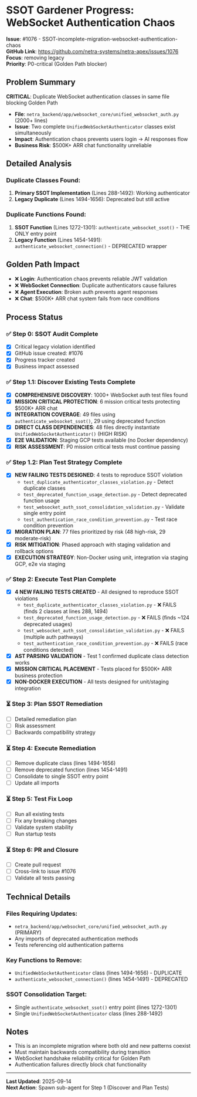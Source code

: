 # SSOT Gardener Progress: WebSocket Authentication Chaos

**Issue**: #1076 - SSOT-incomplete-migration-websocket-authentication-chaos  
**GitHub Link**: https://github.com/netra-systems/netra-apex/issues/1076  
**Focus**: removing legacy  
**Priority**: P0-critical (Golden Path blocker)

## Problem Summary

**CRITICAL**: Duplicate WebSocket authentication classes in same file blocking Golden Path
- **File**: `netra_backend/app/websocket_core/unified_websocket_auth.py` (2000+ lines)
- **Issue**: Two complete `UnifiedWebSocketAuthenticator` classes exist simultaneously
- **Impact**: Authentication chaos prevents users login → AI responses flow
- **Business Risk**: $500K+ ARR chat functionality unreliable

## Detailed Analysis

### Duplicate Classes Found:
1. **Primary SSOT Implementation** (Lines 288-1492): Working authenticator
2. **Legacy Duplicate** (Lines 1494-1656): Deprecated but still active

### Duplicate Functions Found:
1. **SSOT Function** (Lines 1272-1301): `authenticate_websocket_ssot()` - THE ONLY entry point
2. **Legacy Function** (Lines 1454-1491): `authenticate_websocket_connection()` - DEPRECATED wrapper

## Golden Path Impact
- ❌ **Login**: Authentication chaos prevents reliable JWT validation
- ❌ **WebSocket Connection**: Duplicate authenticators cause failures 
- ❌ **Agent Execution**: Broken auth prevents agent responses
- ❌ **Chat**: $500K+ ARR chat system fails from race conditions

## Process Status

### ✅ Step 0: SSOT Audit Complete
- [x] Critical legacy violation identified
- [x] GitHub issue created: #1076
- [x] Progress tracker created
- [x] Business impact assessed

### ✅ Step 1.1: Discover Existing Tests Complete
- [x] **COMPREHENSIVE DISCOVERY**: 1000+ WebSocket auth test files found
- [x] **MISSION CRITICAL PROTECTION**: 6 mission critical tests protecting $500K+ ARR chat
- [x] **INTEGRATION COVERAGE**: 49 files using `authenticate_websocket_ssot()`, 29 using deprecated function
- [x] **DIRECT CLASS DEPENDENCIES**: 48 files directly instantiate `UnifiedWebSocketAuthenticator()` (HIGH RISK)
- [x] **E2E VALIDATION**: Staging GCP tests available (no Docker dependency)
- [x] **RISK ASSESSMENT**: P0 mission critical tests must continue passing

### ✅ Step 1.2: Plan Test Strategy Complete  
- [x] **NEW FAILING TESTS DESIGNED**: 4 tests to reproduce SSOT violation
  - `test_duplicate_authenticator_classes_violation.py` - Detect duplicate classes
  - `test_deprecated_function_usage_detection.py` - Detect deprecated function usage
  - `test_websocket_auth_ssot_consolidation_validation.py` - Validate single entry point
  - `test_authentication_race_condition_prevention.py` - Test race condition prevention
- [x] **MIGRATION PLAN**: 77 files prioritized by risk (48 high-risk, 29 moderate-risk)
- [x] **RISK MITIGATION**: Phased approach with staging validation and rollback options
- [x] **EXECUTION STRATEGY**: Non-Docker using unit, integration via staging GCP, e2e via staging

### ✅ Step 2: Execute Test Plan Complete
- [x] **4 NEW FAILING TESTS CREATED** - All designed to reproduce SSOT violations
  - `test_duplicate_authenticator_classes_violation.py` - ❌ FAILS (finds 2 classes at lines 288, 1494)
  - `test_deprecated_function_usage_detection.py` - ❌ FAILS (finds ~124 deprecated usages)
  - `test_websocket_auth_ssot_consolidation_validation.py` - ❌ FAILS (multiple auth pathways)
  - `test_authentication_race_condition_prevention.py` - ❌ FAILS (race conditions detected)
- [x] **AST PARSING VALIDATION** - Test 1 confirmed duplicate class detection works
- [x] **MISSION CRITICAL PLACEMENT** - Tests placed for $500K+ ARR business protection
- [x] **NON-DOCKER EXECUTION** - All tests designed for unit/staging integration

### ⏳ Step 3: Plan SSOT Remediation 
- [ ] Detailed remediation plan
- [ ] Risk assessment
- [ ] Backwards compatibility strategy

### ⏳ Step 4: Execute Remediation
- [ ] Remove duplicate class (lines 1494-1656)
- [ ] Remove deprecated function (lines 1454-1491) 
- [ ] Consolidate to single SSOT entry point
- [ ] Update all imports

### ⏳ Step 5: Test Fix Loop
- [ ] Run all existing tests
- [ ] Fix any breaking changes
- [ ] Validate system stability
- [ ] Run startup tests

### ⏳ Step 6: PR and Closure
- [ ] Create pull request
- [ ] Cross-link to issue #1076
- [ ] Validate all tests passing

## Technical Details

### Files Requiring Updates:
- `netra_backend/app/websocket_core/unified_websocket_auth.py` (PRIMARY)
- Any imports of deprecated authentication methods
- Tests referencing old authentication patterns

### Key Functions to Remove:
- `UnifiedWebSocketAuthenticator` class (lines 1494-1656) - DUPLICATE
- `authenticate_websocket_connection()` (lines 1454-1491) - DEPRECATED

### SSOT Consolidation Target:
- Single `authenticate_websocket_ssot()` entry point (lines 1272-1301)
- Single `UnifiedWebSocketAuthenticator` class (lines 288-1492)

## Notes
- This is an incomplete migration where both old and new patterns coexist
- Must maintain backwards compatibility during transition
- WebSocket handshake reliability critical for Golden Path
- Authentication failures directly block chat functionality

---
**Last Updated**: 2025-09-14  
**Next Action**: Spawn sub-agent for Step 1 (Discover and Plan Tests)